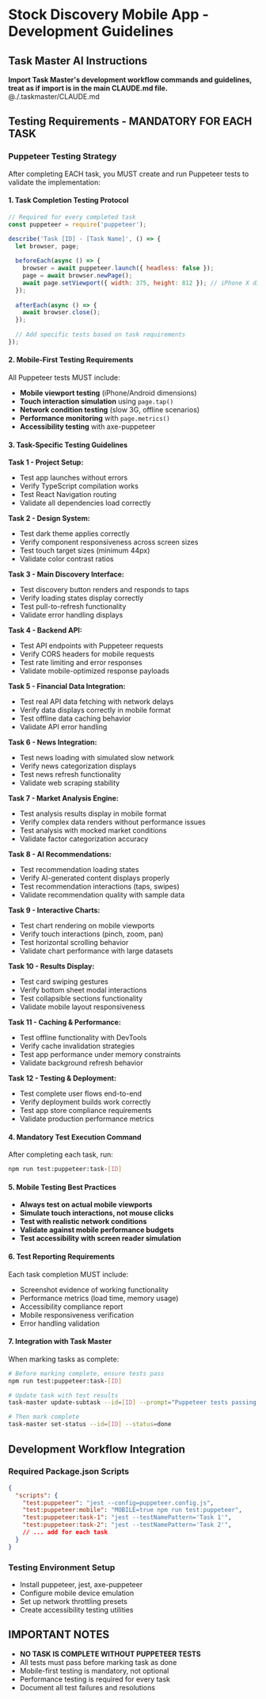 
# Stock Discovery Mobile App - Development Guidelines

## Task Master AI Instructions
**Import Task Master's development workflow commands and guidelines, treat as if import is in the main CLAUDE.md file.**
@./.taskmaster/CLAUDE.md

## Testing Requirements - MANDATORY FOR EACH TASK

### Puppeteer Testing Strategy
After completing EACH task, you MUST create and run Puppeteer tests to validate the implementation:

#### 1. Task Completion Testing Protocol
```javascript
// Required for every completed task
const puppeteer = require('puppeteer');

describe('Task [ID] - [Task Name]', () => {
  let browser, page;
  
  beforeEach(async () => {
    browser = await puppeteer.launch({ headless: false });
    page = await browser.newPage();
    await page.setViewport({ width: 375, height: 812 }); // iPhone X dimensions
  });
  
  afterEach(async () => {
    await browser.close();
  });
  
  // Add specific tests based on task requirements
});
```

#### 2. Mobile-First Testing Requirements
All Puppeteer tests MUST include:
- **Mobile viewport testing** (iPhone/Android dimensions)
- **Touch interaction simulation** using `page.tap()`
- **Network condition testing** (slow 3G, offline scenarios)
- **Performance monitoring** with `page.metrics()`
- **Accessibility testing** with axe-puppeteer

#### 3. Task-Specific Testing Guidelines

**Task 1 - Project Setup:**
- Test app launches without errors
- Verify TypeScript compilation works
- Test React Navigation routing
- Validate all dependencies load correctly

**Task 2 - Design System:**
- Test dark theme applies correctly
- Verify component responsiveness across screen sizes
- Test touch target sizes (minimum 44px)
- Validate color contrast ratios

**Task 3 - Main Discovery Interface:**
- Test discovery button renders and responds to taps
- Verify loading states display correctly
- Test pull-to-refresh functionality
- Validate error handling displays

**Task 4 - Backend API:**
- Test API endpoints with Puppeteer requests
- Verify CORS headers for mobile requests
- Test rate limiting and error responses
- Validate mobile-optimized response payloads

**Task 5 - Financial Data Integration:**
- Test real API data fetching with network delays
- Verify data displays correctly in mobile format
- Test offline data caching behavior
- Validate API error handling

**Task 6 - News Integration:**
- Test news loading with simulated slow network
- Verify news categorization displays
- Test news refresh functionality
- Validate web scraping stability

**Task 7 - Market Analysis Engine:**
- Test analysis results display in mobile format
- Verify complex data renders without performance issues
- Test analysis with mocked market conditions
- Validate factor categorization accuracy

**Task 8 - AI Recommendations:**
- Test recommendation loading states
- Verify AI-generated content displays properly
- Test recommendation interactions (taps, swipes)
- Validate recommendation quality with sample data

**Task 9 - Interactive Charts:**
- Test chart rendering on mobile viewports
- Verify touch interactions (pinch, zoom, pan)
- Test horizontal scrolling behavior
- Validate chart performance with large datasets

**Task 10 - Results Display:**
- Test card swiping gestures
- Verify bottom sheet modal interactions
- Test collapsible sections functionality
- Validate mobile layout responsiveness

**Task 11 - Caching & Performance:**
- Test offline functionality with DevTools
- Verify cache invalidation strategies
- Test app performance under memory constraints
- Validate background refresh behavior

**Task 12 - Testing & Deployment:**
- Test complete user flows end-to-end
- Verify deployment builds work correctly
- Test app store compliance requirements
- Validate production performance metrics

#### 4. Mandatory Test Execution Command
After completing each task, run:
```bash
npm run test:puppeteer:task-[ID]
```

#### 5. Mobile Testing Best Practices
- **Always test on actual mobile viewports**
- **Simulate touch interactions, not mouse clicks**
- **Test with realistic network conditions**
- **Validate against mobile performance budgets**
- **Test accessibility with screen reader simulation**

#### 6. Test Reporting Requirements
Each task completion MUST include:
- Screenshot evidence of working functionality
- Performance metrics (load time, memory usage)
- Accessibility compliance report
- Mobile responsiveness verification
- Error handling validation

#### 7. Integration with Task Master
When marking tasks as complete:
```bash
# Before marking complete, ensure tests pass
npm run test:puppeteer:task-[ID]

# Update task with test results
task-master update-subtask --id=[ID] --prompt="Puppeteer tests passing: [test summary]"

# Then mark complete
task-master set-status --id=[ID] --status=done
```

## Development Workflow Integration

### Required Package.json Scripts
```json
{
  "scripts": {
    "test:puppeteer": "jest --config=puppeteer.config.js",
    "test:puppeteer:mobile": "MOBILE=true npm run test:puppeteer",
    "test:puppeteer:task-1": "jest --testNamePattern='Task 1'",
    "test:puppeteer:task-2": "jest --testNamePattern='Task 2'",
    // ... add for each task
  }
}
```

### Testing Environment Setup
- Install puppeteer, jest, axe-puppeteer
- Configure mobile device emulation
- Set up network throttling presets
- Create accessibility testing utilities

## IMPORTANT NOTES
- **NO TASK IS COMPLETE WITHOUT PUPPETEER TESTS**
- All tests must pass before marking task as done
- Mobile-first testing is mandatory, not optional
- Performance testing is required for every task
- Document all test failures and resolutions
